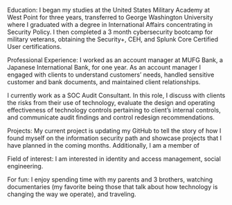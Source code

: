 Education: I began my studies at the United States Military Academy at West Point for three years, transferred to George Washington University where I graduated with a degree in International Affairs concentrating in Security Policy. I then completed a 3 month cybersecurity bootcamp for military veterans, obtaining the Security+, CEH, and Splunk Core Certified User certifications.

Professional Experience: I worked as an account manager at MUFG Bank, a Japanese International Bank, for one year. As an account manager I engaged with clients to understand customers’ needs, handled sensitive customer and bank documents, and maintained client relationships.

I currently work as a SOC Audit Consultant. In this role, I discuss with clients the risks from their use of technology, evaluate the design and operating effectiveness of technology controls pertaining to client’s internal controls, and communicate audit findings and control redesign recommendations.

Projects: My current project is updating my GitHub to tell the story of how I found myself on the information security path and showcase projects that I have planned in the coming months. Additionally, I am a member of 

Field of interest: I am interested in identity and access management, social engineering. 

For fun: I enjoy spending time with my parents  and 3 brothers, watching documentaries (my favorite being those that talk about how technology is changing the way we operate), and traveling. 
